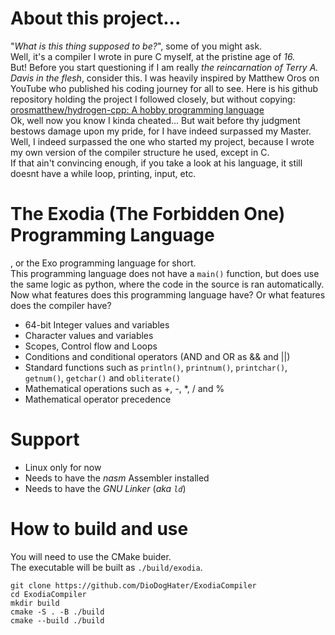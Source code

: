 # About this project...
"*What is this thing supposed to be?*", some of you might ask.\
Well, it's a compiler I wrote in pure C myself, at the pristine age of *16.*\
But! Before you start questioning if I am really *the reincarnation of Terry A. Davis in the flesh*, consider this.
I was heavily inspired by Matthew Oros on YouTube who published his coding journey for all to see.
Here is his github repository holding the project I followed closely, but without copying:\
[orosmatthew/hydrogen-cpp: A hobby programming language](https://github.com/orosmatthew/hydrogen-cpp)\
Ok, well now you know I kinda cheated... But wait before thy judgment bestows damage upon my pride, for I have indeed surpassed my Master.\
Well, I indeed surpassed the one who started my project, because I wrote my own version of the compiler structure he used, except in C.\
If that ain't convincing enough, if you take a look at his language, it still doesnt have a while loop, printing, input, etc.

# The Exodia (The Forbidden One) Programming Language
, or the Exo programming language for short.\
This programming language does not have a `main()` function, but does use the same logic as python, where the code in the source is ran automatically.\
Now what features does this programming language have? Or what features does the compiler have?
- 64-bit Integer values and variables
- Character values and variables
- Scopes, Control flow and Loops
- Conditions and conditional operators (AND and OR as && and ||)
- Standard functions such as `println()`, `printnum()`, `printchar()`, `getnum()`, `getchar()` and `obliterate()`
- Mathematical operations such as +, -, \*, \/ and %
- Mathematical operator precedence

# Support
- Linux only for now
- Needs to have the *nasm* Assembler installed
- Needs to have the *GNU Linker* (*aka `ld`*)

# How to build and use
You will need to use the CMake buider.\
The executable will be built as `./build/exodia`.
```
git clone https://github.com/DioDogHater/ExodiaCompiler
cd ExodiaCompiler
mkdir build
cmake -S . -B ./build
cmake --build ./build
```
